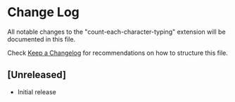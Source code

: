 # Change Log

All notable changes to the "count-each-character-typing" extension will be documented in this file.

Check [Keep a Changelog](http://keepachangelog.com/) for recommendations on how to structure this file.

## [Unreleased]

- Initial release